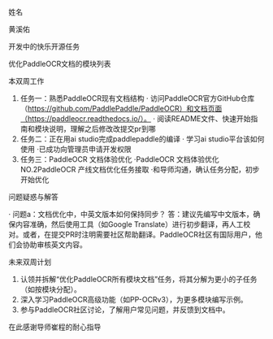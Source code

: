 姓名

黄溪佑

开发中的快乐开源任务

优化PaddleOCR文档的模块列表

本双周工作

1. 任务一：熟悉PaddleOCR现有文档结构
     · 访问PaddleOCR官方GitHub仓库（https://github.com/PaddlePaddle/PaddleOCR）和文档页面（https://paddleocr.readthedocs.io/）。
     · 阅读README文件、快速开始指南和模块说明，理解之后修改改提交pr到哪
2. 任务二：正在用ai studio完成paddlepaddle的编译
	   · 学习ai studio平台该如何使用
	   ·已成功向管理员申请开发权限
2. 任务三：PaddleOCR 文档体验优化
	   ·PaddleOCR 文档体验优化 NO.2PaddleOCR 产线文档优化任务接取
	   ·和导师沟通，确认任务分配，初步开始优化

问题疑惑与解答

· 问题a：文档优化中，中英文版本如何保持同步？
  答：建议先编写中文版本，确保内容准确，然后使用工具（如Google Translate）进行初步翻译，再人工校对。或者，在提交PR时注明需要社区帮助翻译。PaddleOCR社区有国际用户，他们会协助审核英文内容。

未来双周计划

1. 认领并拆解“优化PaddleOCR所有模块文档”任务，将其分解为更小的子任务（如按模块分配）。
2. 深入学习PaddleOCR高级功能（如PP-OCRv3），为更多模块编写示例。
3. 参与PaddleOCR社区讨论，了解用户常见问题，并反馈到文档中。

在此感谢导师崔程的耐心指导
